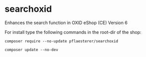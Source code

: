 # searchoxid
Enhances the search function in OXID eShop (CE) Version 6

For install type the following commands in the root-dir of the shop:

`composer require --no-update pflaesterer/searchoxid`

`composer update --no-dev`
